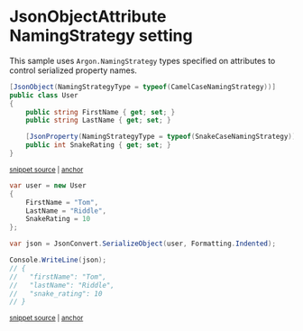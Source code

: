 # JsonObjectAttribute NamingStrategy setting

This sample uses `Argon.NamingStrategy` types specified on attributes to control serialized property names.

<!-- snippet: NamingStrategyAttributesTypes -->
<a id='snippet-namingstrategyattributestypes'></a>
```cs
[JsonObject(NamingStrategyType = typeof(CamelCaseNamingStrategy))]
public class User
{
    public string FirstName { get; set; }
    public string LastName { get; set; }

    [JsonProperty(NamingStrategyType = typeof(SnakeCaseNamingStrategy))]
    public int SnakeRating { get; set; }
}
```
<sup><a href='/src/Tests/Documentation/Samples/Serializer/NamingStrategyAttributes.cs#L7-L19' title='Snippet source file'>snippet source</a> | <a href='#snippet-namingstrategyattributestypes' title='Start of snippet'>anchor</a></sup>
<!-- endSnippet -->

<!-- snippet: NamingStrategyAttributesUsage -->
<a id='snippet-namingstrategyattributesusage'></a>
```cs
var user = new User
{
    FirstName = "Tom",
    LastName = "Riddle",
    SnakeRating = 10
};

var json = JsonConvert.SerializeObject(user, Formatting.Indented);

Console.WriteLine(json);
// {
//   "firstName": "Tom",
//   "lastName": "Riddle",
//   "snake_rating": 10
// }
```
<sup><a href='/src/Tests/Documentation/Samples/Serializer/NamingStrategyAttributes.cs#L24-L42' title='Snippet source file'>snippet source</a> | <a href='#snippet-namingstrategyattributesusage' title='Start of snippet'>anchor</a></sup>
<!-- endSnippet -->
